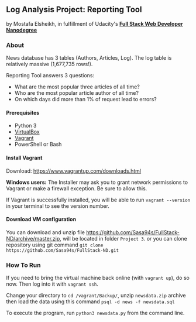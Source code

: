 ## Log Analysis Project: Reporting Tool
by Mostafa Elsheikh, in fulfillment of Udacity's <i class="icon-cog"></i> **[Full Stack Web Developer Nanodegree](https://www.udacity.com/course/nd004)**

### About

News database has 3 tables (Authors, Articles, Log). The log table is relatively massive (1,677,735 rows!).

Reporting Tool answers 3 questions:
* What are the most popular three articles of all time?
* Who are the most popular article author of all time?
* On which days did more than 1% of request lead to errors?

#### Prerequisites
* Python 3
* [VirtualBox](virtualbox.org)
* [Vagrant](https://www.vagrantup.com/downloads.html)
* PowerShell or Bash

#### Install Vagrant
Download: https://www.vagrantup.com/downloads.html

**Windows users:** The Installer may ask you to grant network permissions to Vagrant or make a firewall exception. Be sure to allow this.

If Vagrant is successfully installed, you will be able to run `vagrant --version`
in your terminal to see the version number.

#### Download VM configuration

You can download and unzip file https://github.com/Sasa94s/FullStack-ND/archive/master.zip, will be located in folder `Project 3`. or you can clone repository using git command `git clone https://github.com/Sasa94s/FullStack-ND.git`

### How To Run

If you need to bring the virtual machine back online (with `vagrant up`), do so now. Then log into it with `vagrant ssh`.

Change your directory to `cd /vagrant/Backup/`, unzip `newsdata.zip` archive then load the data using this command `psql -d news -f newsdata.sql`

To execute the program, run `python3 newsdata.py` from the command line.